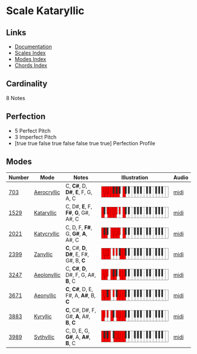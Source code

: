 # Scale Kataryllic

## Links

- [Documentation](README.md)
- [Scales Index](Scales.md)
- [Modes Index](Modes.md)
- [Chords Index](Chords.md)

## Cardinality

8 Notes

## Perfection

- 5 Perfect Pitch
- 3 Imperfect Pitch
- [true true false true false false true true] Perfection Profile

## Modes

| Number | Mode | Notes | Illustration | Audio |
|--------|------|-------|--------------|-------|
| [703](https://ianring.com/musictheory/scales/703) | [Aerocryllic](ModeAerocryllic.md) | C, **C#**, D, **D#**, **E**, F, G, A, C | ![CNaturalAerocryllic](ModeCNaturalAerocryllic.png) | [midi](https://github.com/edipermadi/music/blob/main/docs/ModeCNaturalAerocryllic.mid?raw=true) | 
| [1529](https://ianring.com/musictheory/scales/1529) | [Kataryllic](ModeKataryllic.md) | C, D#, **E**, F, **F#**, **G**, G#, A#, C | ![CNaturalKataryllic](ModeCNaturalKataryllic.png) | [midi](https://github.com/edipermadi/music/blob/main/docs/ModeCNaturalKataryllic.mid?raw=true) | 
| [2021](https://ianring.com/musictheory/scales/2021) | [Katycryllic](ModeKatycryllic.md) | C, D, F, **F#**, G, **G#**, **A**, A#, C | ![CNaturalKatycryllic](ModeCNaturalKatycryllic.png) | [midi](https://github.com/edipermadi/music/blob/main/docs/ModeCNaturalKatycryllic.mid?raw=true) | 
| [2399](https://ianring.com/musictheory/scales/2399) | [Zanyllic](ModeZanyllic.md) | **C**, C#, **D**, **D#**, E, F#, G#, B, **C** | ![CNaturalZanyllic](ModeCNaturalZanyllic.png) | [midi](https://github.com/edipermadi/music/blob/main/docs/ModeCNaturalZanyllic.mid?raw=true) | 
| [3247](https://ianring.com/musictheory/scales/3247) | [Aeolonyllic](ModeAeolonyllic.md) | C, **C#**, **D**, D#, F, G, A#, **B**, C | ![CNaturalAeolonyllic](ModeCNaturalAeolonyllic.png) | [midi](https://github.com/edipermadi/music/blob/main/docs/ModeCNaturalAeolonyllic.mid?raw=true) | 
| [3671](https://ianring.com/musictheory/scales/3671) | [Aeonyllic](ModeAeonyllic.md) | **C**, **C#**, D, E, F#, A, **A#**, B, **C** | ![CNaturalAeonyllic](ModeCNaturalAeonyllic.png) | [midi](https://github.com/edipermadi/music/blob/main/docs/ModeCNaturalAeonyllic.mid?raw=true) | 
| [3883](https://ianring.com/musictheory/scales/3883) | [Kyryllic](ModeKyryllic.md) | **C**, C#, D#, F, G#, **A**, A#, **B**, **C** | ![CNaturalKyryllic](ModeCNaturalKyryllic.png) | [midi](https://github.com/edipermadi/music/blob/main/docs/ModeCNaturalKyryllic.mid?raw=true) | 
| [3989](https://ianring.com/musictheory/scales/3989) | [Sythyllic](ModeSythyllic.md) | C, D, E, G, **G#**, A, **A#**, **B**, C | ![CNaturalSythyllic](ModeCNaturalSythyllic.png) | [midi](https://github.com/edipermadi/music/blob/main/docs/ModeCNaturalSythyllic.mid?raw=true) | 

